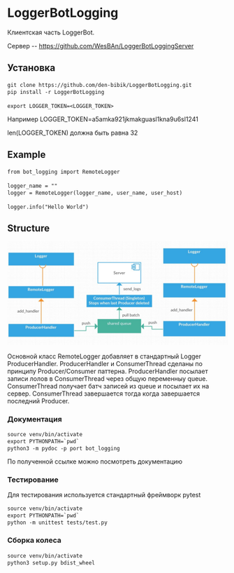 LoggerBotLogging
============================

Клиентская часть LoggerBot.

Сервер  -- https://github.com/WesBAn/LoggerBotLoggingServer

Установка
------------
    git clone https://github.com/den-bibik/LoggerBotLogging.git
    pip install -r LoggerBotLogging

    export LOGGER_TOKEN=<LOGGER_TOKEN>
Например LOGGER_TOKEN=a5amka921jkmakguasl1kna9u6sl1241 

len(LOGGER_TOKEN) должна быть равна 32
 
Example
------------

    from bot_logging import RemoteLogger
    
    logger_name = ""
    logger = RemoteLogger(logger_name, user_name, user_host)
    
    logger.info("Hello World")
    
 Structure
 ------------
 ![structure image](structure.jpg)
 
 Основной класс RemoteLogger добавляет в стандартный Logger ProducerHandler. ProducerHandler и ConsumerThread сделаны по принципу Producer/Consumer паттерна. ProducerHandler посылает записи лолов в ConsumerThread через общую переменныу queue. ConsumerThread получает батч записей из queue и посылает их на сервер. ConsumerThread завершается тогда когда завершается последний Producer.
 
 ### Документация
```
source venv/bin/activate
export PYTHONPATH=`pwd`
python3 -m pydoc -p port bot_logging
```
По полученной ссылке можно посмотреть документацию

### Тестирование
Для тестирования используется стандартный фреймворк pytest
```
source venv/bin/activate
export PYTHONPATH=`pwd`
python -m unittest tests/test.py 
```

### Сборка колеса
```
source venv/bin/activate
python3 setup.py bdist_wheel